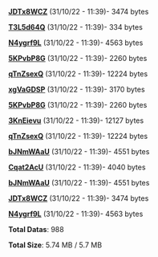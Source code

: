 [**JDTx8WCZ**](/data/JDTx8WCZ.txt) (31/10/22 - 11:39)- 3474 bytes

[**T3L5d64Q**](/data/T3L5d64Q.txt) (31/10/22 - 11:39)- 334 bytes

[**N4ygrf9L**](/data/N4ygrf9L.txt) (31/10/22 - 11:39)- 4563 bytes

[**5KPvbP8G**](/data/5KPvbP8G.txt) (31/10/22 - 11:39)- 2260 bytes

[**qTnZsexQ**](/data/qTnZsexQ.txt) (31/10/22 - 11:39)- 12224 bytes

[**xgVaGDSP**](/data/xgVaGDSP.txt) (31/10/22 - 11:39)- 3170 bytes

[**5KPvbP8G**](/data/5KPvbP8G.txt) (31/10/22 - 11:39)- 2260 bytes

[**3KnEievu**](/data/3KnEievu.txt) (31/10/22 - 11:39)- 12127 bytes

[**qTnZsexQ**](/data/qTnZsexQ.txt) (31/10/22 - 11:39)- 12224 bytes

[**bJNmWAaU**](/data/bJNmWAaU.txt) (31/10/22 - 11:39)- 4551 bytes

[**Cqat2AcU**](/data/Cqat2AcU.txt) (31/10/22 - 11:39)- 4040 bytes

[**bJNmWAaU**](/data/bJNmWAaU.txt) (31/10/22 - 11:39)- 4551 bytes

[**JDTx8WCZ**](/data/JDTx8WCZ.txt) (31/10/22 - 11:39)- 3474 bytes

[**N4ygrf9L**](/data/N4ygrf9L.txt) (31/10/22 - 11:39)- 4563 bytes

**Total Datas**: 988

**Total Size**: 5.74 MB / 5.7 MB
